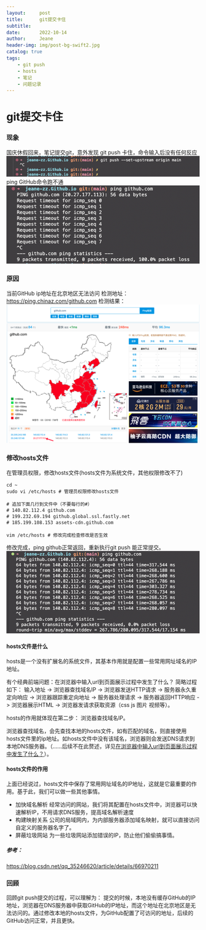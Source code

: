 ```yaml
---
layout:     post
title:      git提交卡住
subtitle:
date:       2022-10-14
author:     Jeane
header-img: img/post-bg-swift2.jpg
catalog: true
tags:
    - git push
    - hosts
    - 笔记
    - 问题记录
---
```



# git提交卡住

### 现象
国庆休假回来，笔记提交git，意外发现 git push 卡住，命令输入后没有任何反应
![picture1](/img/2022-10-14%20git_push_1.png)
ping GitHub命令跑不通
![picture2](/img/2022-10-14%20git_push_ping.png)

### 原因
当前GitHub ip地址在北京地区无法访问
检测地址： https://ping.chinaz.com/github.com
检测结果：
![img](/img/2022-10-14%20git_push_ping_github.png)

### 修改hosts文件
在管理员权限，修改hosts文件(hosts文件为系统文件，其他权限修改不了)
```shell
cd ~
sudo vi /etc/hosts # 管理员权限修改hosts文件

# 追加下面几行到文件中（不要每行的#）
# 140.82.112.4 github.com
# 199.232.69.194 github.global.ssl.fastly.net
# 185.199.108.153 assets-cdn.github.com

vim /etc/hosts # 修改完成检查修改是否生效

```
修改完成，ping github正常返回，重新执行git push 能正常提交。
![picture2](/img/2022-10-14%20git_push_ping_ok.png)

#### hosts文件是什么
hosts是一个没有扩展名的系统文件，其基本作用就是配置一些常用网址域名的IP地址。

有个经典前端问题：在浏览器中输入url到页面展示过程中发生了什么？
简略过程如下：
输入地址 -> 浏览器查找域名IP -> 浏览器发送HTTP请求 -> 服务器永久重定向响应 -> 浏览器跟踪重定向地址 -> 服务器处理请求 -> 服务器返回HTTP响应 -> 浏览器展示HTML -> 浏览器发请求获取资源（css js 图片 视频等）。

hosts的作用就体现在第二步： 浏览器查找域名IP。

浏览器查找域名，会先查找本地的hosts文件，如有匹配的域名，则直接使用hosts文件里的ip地址。如hosts文件中没有该域名，浏览器则会发送DNS请求到本地DNS服务器。（……后续不在此赘述，详见[在浏览器中输入url到页面展示过程中发生了什么？](https://zhuanlan.zhihu.com/p/133906695)）。


#### hosts文件的作用
上面已经说过，hosts文件中保存了常用网址域名的IP地址，这就是它最重要的作用。基于此，我们可以做一些其他事情。
- 加快域名解析
  经常访问的网站，我们将其配置在hosts文件中，浏览器可以快速解析IP，不用请求DNS服务，提高域名解析速度
- 构建映射关系
  公司的局域网内，为内部服务器添加域名映射，就可以直接访问自定义的服务器名字了。
- 屏蔽垃圾网站
  为一些垃圾网站添加错误的IP，防止他们偷偷搞事情。

##### 参考：
https://blog.csdn.net/qq_35246620/article/details/66970211

### 回顾
回顾git push提交的过程，可以理解为：
提交的时候，本地没有缓存GitHub的IP地址，浏览器在DNS服务器中获取GitHub的IP地址，而这个地址在北京地区是无法访问的。通过修改本地的hosts文件，为GitHub配置了可访问的地址，后续的GitHub访问正常，并且更快。
